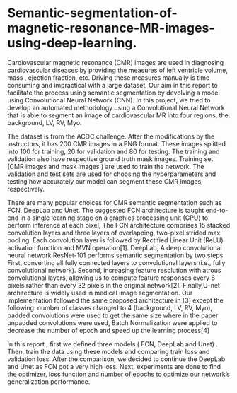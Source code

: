 # Semantic-segmentation-of-magnetic-resonance-MR-images-using-deep-learning.

Cardiovascular magnetic resonance (CMR) images are used in diagnosing cardiovascular diseases by providing the measures of left ventricle volume, mass , ejection fraction, etc. Driving these measures manually is time consuming and impractical with a large dataset. Our aim in this report to facilitate the process using semantic segmentation by devolving a model using Convolutional Neural Network (CNN). In this project, we tried to develop an automated methodology using a Convolutional Neural Network that is able to segment an image of cardiovascular MR into four regions, the background, LV, RV, Myo.

The dataset is from the ACDC challenge. After the modifications by the instructors, it has 200 CMR images in a PNG format. These images splitted into 100 for training, 20 for validation and 80 for testing. The training and validation also have respective ground truth mask images. Training set (CMR images and mask images ) are used to train the network. The validation and test sets are used for choosing the hyperparameters and testing how accurately our model can segment these CMR images, respectively.

There are many popular choices for CMR semantic segmentation such as FCN, DeepLab and Unet. The suggested FCN architecture is taught end-to-end in a single learning stage on a graphics processing unit (GPU) to perform inference at each pixel, The FCN architecture comprises 15 stacked convolution layers and three layers of overlapping, two-pixel strided max pooling. Each convolution layer is followed by Rectified Linear Unit (ReLU) activation function and MVN operation[1]. DeepLab, A deep convolutional neural network ResNet-101 performs semantic segmentation by two steps. First, converting all fully connected layers to convolutional layers (i.e., fully convolutional network). Second, increasing feature resolution with atrous convolutional layers, allowing us to compute feature responses every 8 pixels rather than every 32 pixels in the original network[2]. Finally,U-net architecture is widely used in medical image segmentation. Our implementation followed the same proposed architecture in [3] except the following: number of classes changed to 4 (background, LV, RV, Myo), padded convolutions were used to get the same size where in the paper unpadded convolutions were used, Batch Normalization were applied to decrease the number of epoch and speed up the learning process[4]

In this report , first we defined three models ( FCN, DeepLab and Unet) . Then, train the data using these models and comparing train loss and validation loss. After the comparison, we decided to continue the DeepLab and Unet as FCN got a very high loss. Next, experiments are done to find the optimizer, loss function and number of epochs to optimize our network’s generalization performance.
